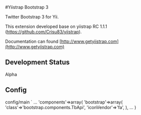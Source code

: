 #Yiistrap Bootstrap 3

Twitter Bootstrap 3 for Yii.

This extension developed base on yiistrap RC 1.1.1 (https://github.com/Crisu83/yiistrap).

Documentation can found [http://www.getyiistrap.com](http://www.getyiistrap.com)

## Development Status
Alpha


## Config
config/main
`
...
'components'=>array(
	'bootstrap'=>array(
				'class'=>'bootstrap.components.TbApi',
				'iconVendor'=>'fa',
			),
...
)